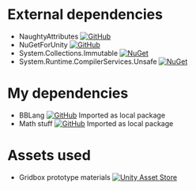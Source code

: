 
# External dependencies

- NaughtyAttributes [![GitHub](https://img.shields.io/badge/GitHub-100000?style=flat&logo=github&logoColor=white)](https://github.com/dbrizov/NaughtyAttributes)
- NuGetForUnity [![GitHub](https://img.shields.io/badge/GitHub-100000?style=flat&logo=github&logoColor=white)](https://github.com/GlitchEnzo/NuGetForUnity)
- System.Collections.Immutable [![NuGet](https://img.shields.io/badge/NuGet-004880?style=flat&logo=nuget&logoColor=white)](https://www.nuget.org/packages/system.collections.immutable/)
- System.Runtime.CompilerServices.Unsafe [![NuGet](https://img.shields.io/badge/NuGet-004880?style=flat&logo=nuget&logoColor=white)](https://www.nuget.org/packages/system.runtime.compilerservices.unsafe/)

# My dependencies

- BBLang [![GitHub](https://img.shields.io/badge/GitHub-100000?style=flat&logo=github&logoColor=white)](https://github.com/BBpezsgo/Interpreter) Imported as local package
- Math stuff [![GitHub](https://img.shields.io/badge/GitHub-100000?style=flat&logo=github&logoColor=white)](https://github.com/BBpezsgo/Math) Imported as local package

# Assets used

- Gridbox prototype materials [![Unity Asset Store](https://img.shields.io/badge/Unity%20Asset%20Store-100000?style=flat&logo=unity&logoColor=white)](https://assetstore.unity.com/packages/2d/textures-materials/gridbox-prototype-materials-129127)
